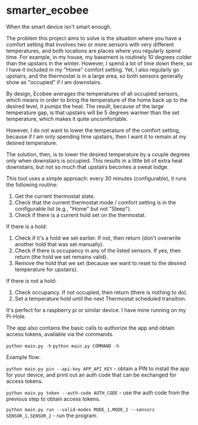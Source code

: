 # smarter_ecobee
When the smart device isn't smart enough.

The problem this project aims to solve is the situation where you have a comfort setting that involves two or more sensors with very different temperatures, and both locations are places where you regularly spend time. For example, in my house, my basement is routinely 10 degrees colder than the upstairs in the winter. However, I spend a lot of time down there, so I have it included in my "Home" comfort setting. Yet, I also regularly go upstairs, and the thermostat is in a large area, so both sensors generally show as "occupied" if I am downstairs.

By design, Ecobee averages the temperatures of all occupied sensors, which means in order to bring the temperature of the home back up to the desired level, it pumps the heat. The result, because of the large temperature gap, is that upstairs will be 5 degrees warmer than the set temperature, which makes it quite uncomfortable.

However, I do not want to lower the temperature of the comfort setting, because if I am only spending time upstairs, then I want it to remain at my desired temperature.

The solution, then, is to lower the desired temperature by a couple degrees only when downstairs is occupied. This results in a little bit of extra heat downstairs, but not so much that upstairs becomes a sweat lodge.

This tool uses a simple approach: every 30 minutes (configurable), it runs the following routine:

1. Get the current thermostat state.
2. Check that the current thermostat mode / comfort setting is in the configurable list (e.g., "Home" but not "Sleep").
3. Check if there is a current hold set on the thermostat.

If there is a hold:
1. Check if it's a hold we set earlier. If not, then return (don't overwrite another hold that was set manually).
2. Check if there is occupancy in any of the listed sensors. If yes, then return (the hold we set remains valid).
3. Remove the hold that we set (because we want to reset to the desired temperature for upstairs).

If there is not a hold:
1. Check occupancy. If not occupied, then return (there is nothing to do).
2. Set a temperature hold until the next Thermostat scheduled transition.

It's perfect for a raspberry pi or similar device. I have mine running on my Pi-Hole.

The app also contains the basic calls to authorize the app and obtain access tokens, available via the commands.

`python main.py -h`
`python main.py COMMAND -h`

Example flow:

`python main.py pin --api-key APP_API_KEY` - obtain a PIN to install the app for your device, and print out an auth code that can be exchanged for access tokens.

`python main.py token --auth-code AUTH_CODE` - use the auth code from the previous step to obtain access tokens.

`python main.py run --valid-modes MODE_1,MODE_2 --sensors SENSOR_1,SENSOR_2` - run the program.
